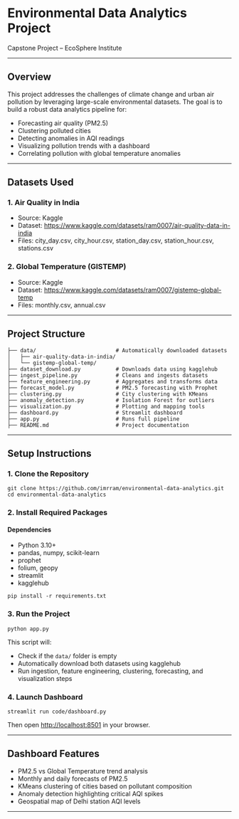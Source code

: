 # Environmental Data Analytics Project

Capstone Project – EcoSphere Institute  

---

## Overview

This project addresses the challenges of climate change and urban air pollution by leveraging large-scale environmental datasets. The goal is to build a robust data analytics pipeline for:

- Forecasting air quality (PM2.5)
- Clustering polluted cities
- Detecting anomalies in AQI readings
- Visualizing pollution trends with a dashboard
- Correlating pollution with global temperature anomalies

---

## Datasets Used

### 1. Air Quality in India
- Source: Kaggle
- Dataset: https://www.kaggle.com/datasets/ram0007/air-quality-data-in-india
- Files: city_day.csv, city_hour.csv, station_day.csv, station_hour.csv, stations.csv

### 2. Global Temperature (GISTEMP)
- Source: Kaggle
- Dataset: https://www.kaggle.com/datasets/ram0007/gistemp-global-temp
- Files: monthly.csv, annual.csv

---

## Project Structure

```
├── data/                         # Automatically downloaded datasets
│   ├── air-quality-data-in-india/
│   └── gistemp-global-temp/
├── dataset_download.py           # Downloads data using kagglehub
├── ingest_pipeline.py            # Cleans and ingests datasets
├── feature_engineering.py        # Aggregates and transforms data
├── forecast_model.py             # PM2.5 forecasting with Prophet
├── clustering.py                 # City clustering with KMeans
├── anomaly_detection.py          # Isolation Forest for outliers
├── visualization.py              # Plotting and mapping tools
├── dashboard.py                  # Streamlit dashboard
├── app.py                        # Runs full pipeline
├── README.md                     # Project documentation
```

---

## Setup Instructions

### 1. Clone the Repository
```
git clone https://github.com/imrram/environmental-data-analytics.git
cd environmental-data-analytics
```

### 2. Install Required Packages
#### Dependencies

- Python 3.10+
- pandas, numpy, scikit-learn
- prophet
- folium, geopy
- streamlit
- kagglehub

```
pip install -r requirements.txt
```

### 3. Run the Project
```
python app.py
```

This script will:
- Check if the `data/` folder is empty
- Automatically download both datasets using kagglehub
- Run ingestion, feature engineering, clustering, forecasting, and visualization steps

### 4. Launch Dashboard
```
streamlit run code/dashboard.py
```
Then open [http://localhost:8501](http://localhost:8501) in your browser.

---

## Dashboard Features

- PM2.5 vs Global Temperature trend analysis
- Monthly and daily forecasts of PM2.5
- KMeans clustering of cities based on pollutant composition
- Anomaly detection highlighting critical AQI spikes
- Geospatial map of Delhi station AQI levels

---


